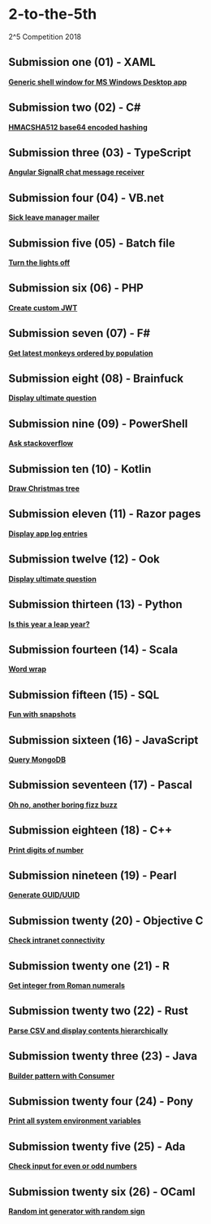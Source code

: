 # 2-to-the-5th
2^5 Competition 2018

## Submission one (01) - XAML
**[Generic shell window for MS Windows Desktop app](https://github.com/jgrieger/2-to-the-5th/blob/master/One/One/GenericShell.xaml)**

## Submission two (02) - C#
**[HMACSHA512 base64 encoded hashing](https://github.com/jgrieger/2-to-the-5th/blob/master/Two/Two/HmacSha512Hasher.cs)**

## Submission three (03) - TypeScript
**[Angular SignalR chat message receiver](https://github.com/jgrieger/2-to-the-5th/blob/master/Three/message-receiver.component.ts)**

## Submission four (04) - VB.net
**[Sick leave manager mailer](https://github.com/jgrieger/2-to-the-5th/blob/master/Four/Four/MyManagerMailer.vb)**

## Submission five (05) - Batch file
**[Turn the lights off](https://github.com/jgrieger/2-to-the-5th/blob/master/Five/time2Leave.bat)**

## Submission six (06) - PHP
**[Create custom JWT](https://github.com/jgrieger/2-to-the-5th/blob/master/Six/createJwt.php)**

## Submission seven (07) - F#
**[Get latest monkeys ordered by population](https://github.com/jgrieger/2-to-the-5th/blob/master/Seven/Seven/GetLatestMonkeyList.fs)**

## Submission eight (08) - Brainfuck
**[Display ultimate question](https://github.com/jgrieger/2-to-the-5th/blob/master/Eight/UltimateQuestion.bf)**

## Submission nine (09) - PowerShell
**[Ask stackoverflow](https://github.com/jgrieger/2-to-the-5th/blob/master/Nine/AskStackOverflow.ps1)**

## Submission ten (10) - Kotlin
**[Draw Christmas tree](https://github.com/jgrieger/2-to-the-5th/blob/master/Ten/DrawChristmasTree.kt)**

## Submission eleven (11) - Razor pages
**[Display app log entries](https://github.com/jgrieger/2-to-the-5th/blob/master/Eleven/LogViewer.cshtml)**

## Submission twelve (12) - Ook
**[Display ultimate question](https://github.com/jgrieger/2-to-the-5th/blob/master/Twelve/UltimateQuestion.ook)**

## Submission thirteen (13) - Python
**[Is this year a leap year?](https://github.com/jgrieger/2-to-the-5th/blob/master/Thirteen/IsThisYearALeapYear.py)**

## Submission fourteen (14) - Scala
**[Word wrap](https://github.com/jgrieger/2-to-the-5th/blob/master/Fourteen/WordWrap.scala)**

## Submission fifteen (15) - SQL
**[Fun with snapshots](https://github.com/jgrieger/2-to-the-5th/blob/master/Fifteen/FunWithSnapshots.sql)**

## Submission sixteen (16) - JavaScript
**[Query MongoDB](https://github.com/jgrieger/2-to-the-5th/blob/master/Sixteen/QueryMongoDb.js)**

## Submission seventeen (17) - Pascal
**[Oh no, another boring fizz buzz](https://github.com/jgrieger/2-to-the-5th/blob/master/Seventeen/FizzBuzz.pas)**

## Submission eighteen (18) - C++
**[Print digits of number](https://github.com/jgrieger/2-to-the-5th/blob/master/Eighteen/PrintDigitsOfNumber/PrintDigitsOfNumber/PrintDigitsOfNumber.cpp)**

## Submission nineteen (19) - Pearl
**[Generate GUID/UUID](https://github.com/jgrieger/2-to-the-5th/blob/master/Nineteen/GenerateGuid.pl)**

## Submission twenty (20) - Objective C
**[Check intranet connectivity](https://github.com/jgrieger/2-to-the-5th/blob/master/Twenty/CheckIntranetConnectivity.m)**

## Submission twenty one (21) - R
**[Get integer from Roman numerals](https://github.com/jgrieger/2-to-the-5th/blob/master/TwentyOne/FromRomanNumerals.r)**

## Submission twenty two (22) - Rust
**[Parse CSV and display contents hierarchically](https://github.com/jgrieger/2-to-the-5th/blob/master/TwentyTwo/src/CsvParser.rs)**

## Submission twenty three (23) - Java
**[Builder pattern with Consumer<T>](https://github.com/jgrieger/2-to-the-5th/blob/master/TwentyThree/BuilderPatternWithConsumer.java)**

## Submission twenty four (24) - Pony
**[Print all system environment variables](https://github.com/jgrieger/2-to-the-5th/blob/master/TwentyFour/PrintAllEnvironmentVariables.pony)**

## Submission twenty five (25) - Ada
**[Check input for even or odd numbers](https://github.com/jgrieger/2-to-the-5th/blob/master/TwentyFive/EvenOrOddInputs.adb)**

## Submission twenty six (26) - OCaml
**[Random int generator with random sign](https://github.com/jgrieger/2-to-the-5th/blob/master/TwentySix/RandomIntGenerator.ml)**
